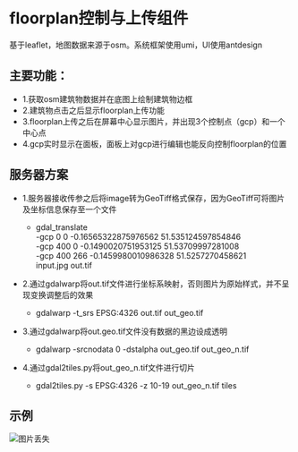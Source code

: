 # floorplan控制与上传组件
基于leaflet，地图数据来源于osm。系统框架使用umi，UI使用antdesign

## 主要功能：
+ 1.获取osm建筑物数据并在底图上绘制建筑物边框
+ 2.建筑物点击之后显示floorplan上传功能
+ 3.floorplan上传之后在屏幕中心显示图片，并出现3个控制点（gcp）和一个中心点
+ 4.gcp实时显示在面板，面板上对gcp进行编辑也能反向控制floorplan的位置

## 服务器方案
+ 1.服务器接收传参之后将image转为GeoTiff格式保存，因为GeoTiff可将图片及坐标信息保存至一个文件
   - gdal_translate \
     -gcp 0 0 -0.16565322875976562 51.535124597854846 \
     -gcp 400 0 -0.1490020751953125 51.53709997281008 \
     -gcp 400 266 -0.1459980010986328 51.5257270458621 \
     input.jpg out.tif
     
+ 2.通过gdalwarp将out.tif文件进行坐标系映射，否则图片为原始样式，并不呈现变换调整后的效果
   - gdalwarp -t_srs EPSG:4326 out.tif out_geo.tif
 
+ 3.通过gdalwarp将out.geo.tif文件没有数据的黑边设成透明
   - gdalwarp -srcnodata 0 -dstalpha out_geo.tif out_geo_n.tif
   
+ 4.通过gdal2tiles.py将out_geo_n.tif文件进行切片
   - gdal2tiles.py -s EPSG:4326 -z 10-19 out_geo_n.tif tiles

## 示例
  ![图片丢失](https://xxx/img.png)
